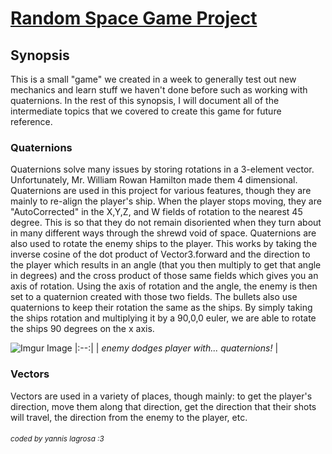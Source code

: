 # <a href="https://chewbaku.itch.io/space-game">Random Space Game Project</a>
 
## Synopsis
This is a small "game" we created in a week to generally test out new mechanics and learn stuff we haven't done before such as working with quaternions. In the rest of this synopsis, I will document all of the intermediate topics that we covered to create this game for future reference.

### Quaternions

Quaternions solve many issues by storing rotations in a 3-element vector. Unfortunately, Mr. William Rowan Hamilton made them 4 dimensional. Quaternions are used in this project for various features, though they are mainly to re-align the player's ship. When the player stops moving, they are "AutoCorrected" in the X,Y,Z, and W fields of rotation to the nearest 45 degree. This is so that they do not remain disoriented when they turn about in many different ways through the shrewd void of space. Quaternions are also used to rotate the enemy ships to the player. This works by taking the inverse cosine of the dot product of Vector3.forward and the direction to the player which results in an angle (that you then multiply to get that angle in degrees) and the cross product of those same fields which gives you an axis of rotation. Using the axis of rotation and the angle, the enemy is then set to a quaternion created with those two fields. The bullets also use quaternions to keep their rotation the same as the ships. By simply taking the ships rotation and multiplying it by a 90,0,0 euler, we are able to rotate the ships 90 degrees on the x axis.

![Imgur Image](https://imgur.com/Faivkg7.gif)
|:--:| 
| *enemy dodges player with... quaternions!* |
### Vectors

Vectors are used in a variety of places, though mainly: to get the player's direction, move them along that direction, get the direction that their shots will travel, the direction from the enemy to the player, etc.









###### <sub>coded by yannis lagrosa :3
